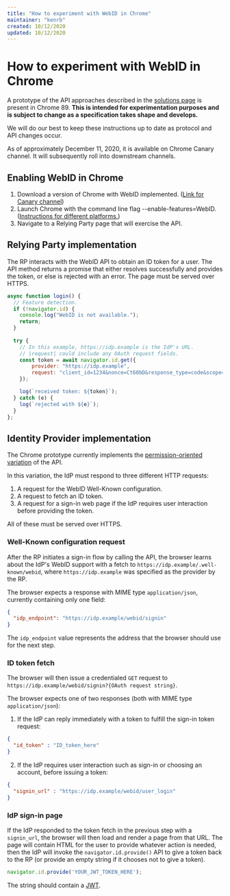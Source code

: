 ```yaml
---
title: "How to experiment with WebID in Chrome"
maintainer: "kenrb"
created: 10/12/2020
updated: 10/12/2020
---
```



# How to experiment with WebID in Chrome

A prototype of the API approaches described in the [solutions page](navigations.md) is present in Chrome 89. **This is intended for experimentation purposes and is subject to change as a specification takes shape and develops.**

We will do our best to keep these instructions up to date as protocol and API changes occur.

As of approximately December 11, 2020, it is available on Chrome Canary channel. It will subsequently roll into downstream channels.

## Enabling WebID in Chrome
1. Download a version of Chrome with WebID implemented. ([Link for Canary channel](https://www.google.com/chrome/))
2. Launch Chrome with the command line flag --enable-features=WebID. ([Instructions for different platforms.](https://www.chromium.org/developers/how-tos/run-chromium-with-flags))
3. Navigate to a Relying Party page that will exercise the API.

## Relying Party implementation

The RP interacts with the WebID API to obtain an ID token for a user. The API method returns a promise that either resolves successfully and provides the token, or else is rejected with an error. The page must be served over HTTPS.

```javascript
async function login() {
  // Feature detection.
  if (!navigator.id) {
    console.log("WebID is not available.");
    return;
  }
  
  try {
    // In this example, https://idp.example is the IdP's URL.
    // |request| could include any OAuth request fields.
    const token = await navigator.id.get({
        provider: "https://idp.example",
        request: "client_id=1234&nonce=Ct60bD&response_type=code&scope=email openid profile",
    });

    log(`received token: ${token}`);
  } catch (e) {
    log(`rejected with ${e}`);
  }
};
```

## Identity Provider implementation

The Chrome prototype currently implements the [permission-oriented variation](permission_oriented_api.md) of the API.

In this variation, the IdP must respond to three different HTTP requests:
1. A request for the WebID Well-Known configuration.
2. A request to fetch an ID token.
3. A request for a sign-in web page if the IdP requires user interaction before providing the token.

All of these must be served over HTTPS.

### Well-Known configuration request

After the RP initiates a sign-in flow by calling the API, the browser learns about the IdP's WebID support with a fetch to `https://idp.example/.well-known/webid`, where `https://idp.example` was specified as the provider by the RP.

The browser expects a response with MIME type `application/json`, currently containing only one field:<br>
```json
{
  "idp_endpoint": "https://idp.example/webid/signin"
}
```

The `idp_endpoint` value represents the address that the browser should use for the next step.

### ID token fetch

The browser will then issue a credentialed `GET` request to `https://idp.example/webid/signin?{OAuth request string}`.

The browser expects one of two responses (both with MIME type `application/json`):
1. If the IdP can reply immediately with a token to fulfill the sign-in token request:<br>

```json
{
  "id_token" : "ID_token_here"
}
````

2. If the IdP requires user interaction such as sign-in or choosing an account, before issuing a token:<br>

```json
{ 
  "signin_url" : "https://idp.example/webid/user_login"
}
```

### IdP sign-in page

If the IdP responded to the token fetch in the previous step with a `signin_url`, the browser will then load and render a page from that URL. The page will contain HTML for the user to provide whatever action is needed, then the IdP will invoke the `navigator.id.provide()` API to give a token back to the RP (or provide an empty string if it chooses not to give a token).<br>

```javascript
navigator.id.provide('YOUR_JWT_TOKEN_HERE');
```

The string should contain a [JWT](https://jwt.io/).
